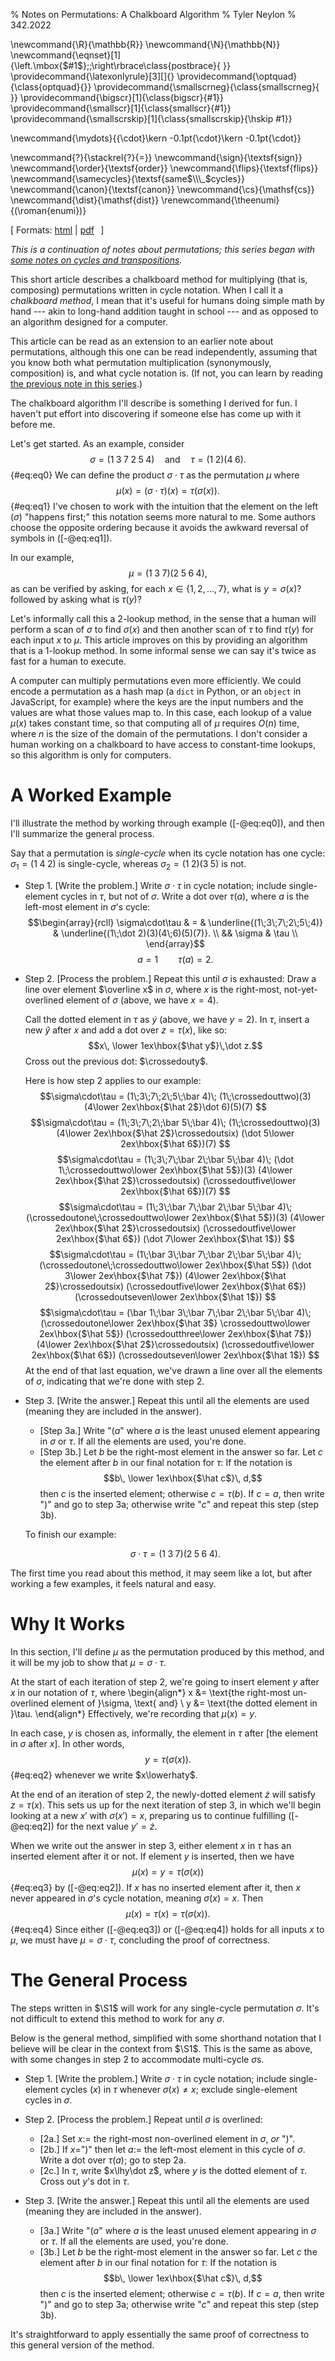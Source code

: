 % Notes on Permutations: A Chalkboard Algorithm
% Tyler Neylon
% 342.2022

\newcommand{\R}{\mathbb{R}}
\newcommand{\N}{\mathbb{N}}
\newcommand{\eqnset}[1]{\left.\mbox{$#1$}\;\;\right\rbrace\class{postbrace}{ }}
\providecommand{\latexonlyrule}[3][]{}
\providecommand{\optquad}{\class{optquad}{}}
\providecommand{\smallscrneg}{\class{smallscrneg}{ }}
\providecommand{\bigscr}[1]{\class{bigscr}{#1}}
\providecommand{\smallscr}[1]{\class{smallscr}{#1}}
\providecommand{\smallscrskip}[1]{\class{smallscrskip}{\hskip #1}}

\newcommand{\mydots}{{\cdot}\kern -0.1pt{\cdot}\kern -0.1pt{\cdot}}

\newcommand{\?}{\stackrel{?}{=}}
\newcommand{\sign}{\textsf{sign}}
\newcommand{\order}{\textsf{order}}
\newcommand{\flips}{\textsf{flips}}
\newcommand{\samecycles}{\textsf{same$\\\_$cycles}}
\newcommand{\canon}{\textsf{canon}}
\newcommand{\cs}{\mathsf{cs}}
\newcommand{\dist}{\mathsf{dist}}
\renewcommand{\theenumi}{(\roman{enumi})}

[
Formats:
 [html](http://tylerneylon.com/a/perms2/perms2.html) |
 [pdf](http://tylerneylon.com/a/perms2/perms2.pdf)
 $\,$
]

*This is a continuation of notes about permutations; this series
began with
[some notes on cycles and
transpositions](http://tylerneylon.com/a/perms1/perms1.html).*

<!-- TODO

* [x] Right now I say some examples are the same that aren't. Fix
      that lack of consistency.
* [x] Delete perms1.md which is in this directory for reference.
* [x] Check and clean up how the references are looking.
* [ ] There are two elements I added by hand to perms1.html which I'd rather add
      to the template file: the google analytics tracking, and the call to
      subscribe at the bottom of the page.

-->

This short article describes a chalkboard method for
multiplying (that is, composing) permutations written in cycle notation.
When I call it a *chalkboard method*, I mean that it's useful for
humans doing simple math by hand --- akin to long-hand addition taught
in school --- and as opposed to an algorithm designed for a computer.

This article can be read as an extension to an earlier note about
permutations, although
this one can be read independently, assuming that you know both what
permutation multiplication (synonymously, composition) is, and what
cycle notation is. (If not, you can learn by reading
[the previous note in this
series](http://tylerneylon.com/a/perms1/perms1.html).)

The chalkboard algorithm I'll describe is something I derived for fun.
I haven't put effort into discovering if someone else has come up with
it before me.

Let's get started. As an example, consider
$$\sigma = (1\;3\;7\;2\;5\;4) \quad\text{and}\quad
  \tau = (1\;2)(4\;6).$$ {#eq:eq0}
We can define the product $\sigma\cdot\tau$ as the permutation $\mu$ where
$$\mu(x) = (\sigma\cdot\tau)(x) = \tau(\sigma(x)).$$ {#eq:eq1}
I've chosen to work with the intuition that
the element on the left ($\sigma$) "happens first;"
this notation seems more natural to me.
Some authors choose the opposite ordering because it avoids the
awkward reversal of symbols in ([-@eq:eq1]).

In our example,
$$ \mu = (1\;3\;7)(2\;5\;6\;4), $$
as can be verified by asking, for each $x\in\{1,2,\ldots,7\}$,
what is $y=\sigma(x)$? followed by asking what is $\tau(y)$?

Let's informally call this a 2-lookup method, in the sense that a
human will perform a scan of $\sigma$ to find $\sigma(x)$ and then
another scan of $\tau$ to find $\tau(y)$ for each input $x$ to $\mu$.
This article improves on this by providing an algorithm that
is a 1-lookup method. In some informal sense we can say it's twice
as fast for a human to execute.

A computer can multiply permutations even more efficiently. We could
encode a permutation as a hash map (a `dict` in Python, or an
`object` in JavaScript, for example) where the keys are the input numbers
and the values are what those values map to. In this case, each lookup of a
value $\mu(x)$ takes constant time, so that computing all of $\mu$ requires
$O(n)$ time, where $n$ is the size of the domain of the permutations.
I don't consider a human working on a chalkboard to have access to
constant-time lookups, so this algorithm is only for computers.

# A Worked Example

I'll illustrate the method by working through example
([-@eq:eq0]), and then I'll summarize the general process.

Say that a permutation is *single-cycle* when its cycle notation
has one cycle: $\sigma_1=(1\;4\;2)$ is single-cycle, whereas
$\sigma_2=(1\;2)(3\;5)$ is not.

* Step 1. [Write the problem.] Write $\sigma\cdot\tau$ in cycle notation;
     include single-element cycles in $\tau$, but not of $\sigma$. Write a dot
     over $\tau(a)$, where $a$ is the left-most element in
     $\sigma$'s cycle:
     $$\begin{array}{rcll}
           \sigma\cdot\tau & = & \underline{(1\;3\;7\;2\;5\;4)} & 
           \underline{(1\;\dot 2)(3)(4\;6)(5)(7)}. \\
           && \sigma & \tau \\
     \end{array}$$
     $$a=1 \qquad \tau(a)=2.$$
* Step 2. [Process the problem.]
     Repeat this until $\sigma$ is exhausted: Draw a line over element
     $\overline x$ in $\sigma$, where $x$ is the right-most, not-yet-overlined
     element of $\sigma$ (above, we have $x=4$).

     Call the dotted element in $\tau$ as $\dot y$ (above, we have $y=2$).
     In $\tau$, insert a new
     $\hat y$ after $x$ and add a dot over $z=\tau(x)$, like so:
     $$x\, \lower 1ex\hbox{$\hat y$}\,\dot z.$$
     Cross out the previous dot:
     $\crossedouty$.

     Here is how step 2 applies to our example:
     $$\sigma\cdot\tau =
         (1\;3\;7\;2\;5\;\bar 4)\;
         (1\;\crossedouttwo)(3)(4\lower 2ex\hbox{$\hat 2$}\dot 6)(5)(7)
     $$
     $$\sigma\cdot\tau =
         (1\;3\;7\;2\;\bar 5\;\bar 4)\;
         (1\;\crossedouttwo)(3)
         (4\lower 2ex\hbox{$\hat 2$}\crossedoutsix)
         (\dot 5\lower 2ex\hbox{$\hat 6$})(7)
     $$
     $$\sigma\cdot\tau =
         (1\;3\;7\;\bar 2\;\bar 5\;\bar 4)\;
         (\dot 1\;\crossedouttwo\lower 2ex\hbox{$\hat 5$})(3)
         (4\lower 2ex\hbox{$\hat 2$}\crossedoutsix)
         (\crossedoutfive\lower 2ex\hbox{$\hat 6$})(7)
     $$
     $$\sigma\cdot\tau =
         (1\;3\;\bar 7\;\bar 2\;\bar 5\;\bar 4)\;
         (\crossedoutone\;\crossedouttwo\lower 2ex\hbox{$\hat 5$})(3)
         (4\lower 2ex\hbox{$\hat 2$}\crossedoutsix)
         (\crossedoutfive\lower 2ex\hbox{$\hat 6$})
         (\dot 7\lower 2ex\hbox{$\hat 1$})
     $$
     $$\sigma\cdot\tau =
         (1\;\bar 3\;\bar 7\;\bar 2\;\bar 5\;\bar 4)\;
         (\crossedoutone\;\crossedouttwo\lower 2ex\hbox{$\hat 5$})
         (\dot 3\lower 2ex\hbox{$\hat 7$})
         (4\lower 2ex\hbox{$\hat 2$}\crossedoutsix)
         (\crossedoutfive\lower 2ex\hbox{$\hat 6$})
         (\crossedoutseven\lower 2ex\hbox{$\hat 1$})
     $$
     $$\sigma\cdot\tau =
         (\bar 1\;\bar 3\;\bar 7\;\bar 2\;\bar 5\;\bar 4)\;
         (\crossedoutone\lower 2ex\hbox{$\hat 3$}
         \crossedouttwo\lower 2ex\hbox{$\hat 5$})
         (\crossedoutthree\lower 2ex\hbox{$\hat 7$})
         (4\lower 2ex\hbox{$\hat 2$}\crossedoutsix)
         (\crossedoutfive\lower 2ex\hbox{$\hat 6$})
         (\crossedoutseven\lower 2ex\hbox{$\hat 1$})
     $$
     At the end of that last equation, we've drawn a line over all
     the elements of $\sigma$, indicating that we're done with step 2.
* Step 3. [Write the answer.]
     Repeat this until all the elements are used (meaning they
     are included in the answer).

     + [Step 3a.] Write "$(a$" where $a$ is the least unused element
       appearing in $\sigma$ or $\tau$. If all the elements are used, you're
       done.
     + [Step 3b.] Let $b$ be the right-most element in the answer so far.
       Let $c$ the element after $b$ in our final notation for $\tau$:
       If the notation is $$b\, \lower 1ex\hbox{$\hat c$}\, d,$$
       then $c$ is the inserted element; otherwise $c=\tau(b)$.
       If $c=a$, then write ")" and go to step 3a; otherwise write "$c$"
       and repeat this step (step 3b).

    To finish our example:

    $$ \sigma\cdot\tau = (1\;3\;7)(2\;5\;6\;4). $$

The first time you read about this method, it may seem like a lot,
but after working a few examples, it feels natural and easy.

# Why It Works

In this section, I'll define $\mu$ as the permutation
produced by this method, and it will be my job to show
that $\mu=\sigma\cdot\tau$.

At the start of each iteration of step 2, we're going to insert
element $y$ after $x$ in our notation of $\tau$, where
\begin{align*}
    x &= \text{the right-most un-overlined element of }\sigma, \text{ and} \\
    y &= \text{the dotted element in }\tau.
\end{align*}
Effectively, we're recording that $\mu(x)=y$.

In each case, $y$ is chosen as, informally, the element in $\tau$
after [the element in $\sigma$ after $x$].
In other words,
$$y = \tau(\sigma(x)).$$ {#eq:eq2}
whenever we write $x\lowerhaty$.

At the end of an iteration of step 2, the newly-dotted
element $\dot z$ will satisfy $z=\tau(x)$. This sets us up for the next
iteration of step 3, in which we'll begin looking at a new
$x'$ with $\sigma(x')=x$, preparing us to continue
fulfilling ([-@eq:eq2]) for the next value $y' = \dot z$.

When we write out the answer in step 3, either element $x$
in $\tau$ has an inserted element after it or not.
If element $y$ is inserted, then we have
$$\mu(x) = y = \tau(\sigma(x))$$ {#eq:eq3}
by ([-@eq:eq2]). If $x$ has no inserted element after it,
then $x$ never appeared in $\sigma$'s cycle notation,
meaning $\sigma(x)=x$. Then
$$ \mu(x) = \tau(x) = \tau(\sigma(x)). $$ {#eq:eq4}
Since either ([-@eq:eq3]) or ([-@eq:eq4]) holds for all inputs
$x$ to $\mu$, we must have $\mu = \sigma\cdot \tau$,
concluding the proof of correctness.

# The General Process

The steps written in $\S1$ will work for any single-cycle
permutation $\sigma$. It's not difficult to extend this
method to work for any $\sigma$.

Below is the general method, simplified with some shorthand
notation that I believe will be clear in the context
from $\S1$. This is the same as above, with some changes in step 2
to accommodate multi-cycle $\sigma$s.

* Step 1. [Write the problem.] Write $\sigma\cdot\tau$ in cycle notation;
     include single-element cycles $(x)$ in $\tau$ whenever $\sigma(x)\ne x$;
     exclude single-element cycles in $\sigma$.
* Step 2. [Process the problem.] Repeat until $\sigma$ is overlined:
    + [2a.] Set $x :=$ the right-most non-overlined element in $\sigma$,
          *or* ")".
    + [2b.] If $x=$")" then let $a :=$ the left-most element in this cycle of
          $\sigma$. Write a dot over $\tau(a)$; go to step 2a.
    + [2c.] In $\tau$, write $x\lhy\dot z$, where $y$ is the dotted
          element of $\tau$. Cross out $y$'s dot in $\tau$.
* Step 3. [Write the answer.]
     Repeat this until all the elements are used (meaning they
     are included in the answer).

     + [3a.] Write "$(a$" where $a$ is the least unused element
       appearing in $\sigma$ or $\tau$. If all the elements are used, you're
       done.
     + [3b.] Let $b$ be the right-most element in the answer so far.
       Let $c$ the element after $b$ in our final notation for $\tau$:
       If the notation is $$b\, \lower 1ex\hbox{$\hat c$}\, d,$$
       then $c$ is the inserted element; otherwise $c=\tau(b)$.
       If $c=a$, then write ")" and go to step 3a; otherwise write "$c$"
       and repeat this step (step 3b).

It's straightforward to apply essentially the same proof of correctness
to this general version of the method.
